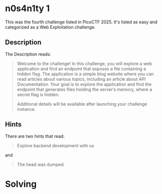 # n0s4n1ty 1
This was the fourth challenge listed in PicoCTF 2025.  It's listed as easy and categorized as a Web Exploitation challenge.

## Description
The Description reads:
> Welcome to the challenge! In this challenge, you will explore a web application and find an endpoint that exposes a file containing a hidden flag. The application is a simple blog website where you can read articles about various topics, including an article about API Documentation. Your goal is to explore the application and find the endpoint that generates files holding the server’s memory, where a secret flag is hidden.  
>
> Additional details will be available after launching your challenge instance.
## Hints
There are two hints that read:
> Explore backend development with us

and  
> The head was dumped.

# Solving
